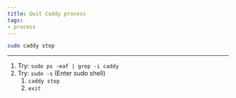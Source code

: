 ```yaml
---
title: Quit Caddy process
tags:
- process
---
```


```sh
sudo caddy stop
```````

---


1. Try: `sudo ps -eaf | grep -i caddy`
2. Try: `sudo -s` (Enter sudo shell)
   1. `caddy stop`
   2. `exit`

